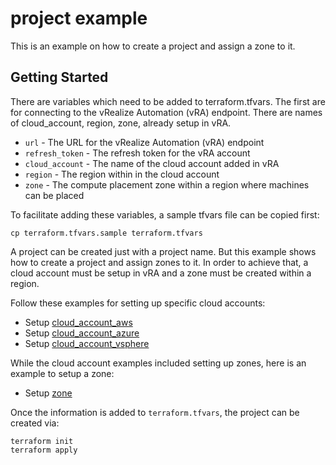 # project example

This is an example on how to create a project and assign a zone to it. 

## Getting Started

There are variables which need to be added to terraform.tfvars. The first are for connecting to the vRealize Automation (vRA) endpoint. There are names of cloud_account, region, zone, already setup in vRA.

* `url` - The URL for the vRealize Automation (vRA) endpoint
* `refresh_token` - The refresh token for the vRA account
* `cloud_account` - The name of the cloud account added in vRA
* `region` - The region within in the cloud account
* `zone` - The compute placement zone within a region where machines can be placed

To facilitate adding these variables, a sample tfvars file can be copied first:
```shell
cp terraform.tfvars.sample terraform.tfvars
```

A project can be created just with a project name. But this example shows how to create a project and assign zones to it. In order to achieve that, a cloud account must be setup in vRA and a zone must be created  within a region.

Follow these examples for setting up specific cloud accounts:

* Setup [cloud\_account\_aws](examples/cloud_account_aws/README.md)
* Setup [cloud\_account\_azure](examples/cloud_account_azure/README.md)
* Setup [cloud\_account\_vsphere](examples/cloud_account_vsphere/README.md)

While the cloud account examples included setting up zones, here is an example
to setup a zone:

* Setup [zone](examples/zone/README.md)

Once the information is added to `terraform.tfvars`, the project can be created via:

```shell
terraform init
terraform apply
```

